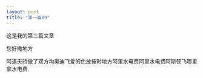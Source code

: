 ```yaml
---
layout: post
title: "第一篇09"
---
```

<p>这是我的第三篇文章</p>
<p>您好撒地方</p>
阿道夫骄傲了双方均奥迪飞爱的色放按时地方阿里水电费阿里水电费阿斯顿飞哪里拿水电费